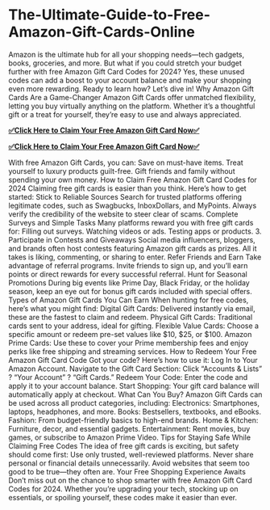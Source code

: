 # The-Ultimate-Guide-to-Free-Amazon-Gift-Cards-Online
Amazon is the ultimate hub for all your shopping needs—tech gadgets, books, groceries, and more. But what if you could stretch your budget further with free Amazon Gift Card Codes for 2024? Yes, these unused codes can add a boost to your account balance and make your shopping even more rewarding. Ready to learn how? Let’s dive in!
Why Amazon Gift Cards Are a Game-Changer Amazon Gift Cards offer unmatched flexibility, letting you buy virtually anything on the platform. Whether it’s a thoughtful gift or a treat for yourself, they’re easy to use and always appreciated.

**[✅Click Here to Claim Your Free Amazon Gift Card Now✅](https://usaofferzon.com/amazongiftcard/)**

**[✅Click Here to Claim Your Free Amazon Gift Card Now✅](https://usaofferzon.com/giftcard/)**

With free Amazon Gift Cards, you can:
Save on must-have items. Treat yourself to luxury products guilt-free. Gift friends and family without spending your own money. How to Claim Free Amazon Gift Card Codes for 2024 Claiming free gift cards is easier than you think. Here’s how to get started:
Stick to Reliable Sources Search for trusted platforms offering legitimate codes, such as Swagbucks, InboxDollars, and MyPoints. Always verify the credibility of the website to steer clear of scams.
Complete Surveys and Simple Tasks Many platforms reward you with free gift cards for:
Filling out surveys. Watching videos or ads. Testing apps or products. 3. Participate in Contests and Giveaways Social media influencers, bloggers, and brands often host contests featuring Amazon gift cards as prizes. All it takes is liking, commenting, or sharing to enter.
Refer Friends and Earn Take advantage of referral programs. Invite friends to sign up, and you’ll earn points or direct rewards for every successful referral.
Hunt for Seasonal Promotions During big events like Prime Day, Black Friday, or the holiday season, keep an eye out for bonus gift cards included with special offers.
Types of Amazon Gift Cards You Can Earn When hunting for free codes, here’s what you might find:
Digital Gift Cards: Delivered instantly via email, these are the fastest to claim and redeem. Physical Gift Cards: Traditional cards sent to your address, ideal for gifting. Flexible Value Cards: Choose a specific amount or redeem pre-set values like $10, $25, or $100. Amazon Prime Cards: Use these to cover your Prime membership fees and enjoy perks like free shipping and streaming services. How to Redeem Your Free Amazon Gift Card Code Got your code? Here’s how to use it:
Log In to Your Amazon Account. Navigate to the Gift Card Section: Click “Accounts & Lists” ? “Your Account” ? “Gift Cards.” Redeem Your Code: Enter the code and apply it to your account balance. Start Shopping: Your gift card balance will automatically apply at checkout. What Can You Buy? Amazon Gift Cards can be used across all product categories, including:
Electronics: Smartphones, laptops, headphones, and more. Books: Bestsellers, textbooks, and eBooks. Fashion: From budget-friendly basics to high-end brands. Home & Kitchen: Furniture, decor, and essential gadgets. Entertainment: Rent movies, buy games, or subscribe to Amazon Prime Video. Tips for Staying Safe While Claiming Free Codes The idea of free gift cards is exciting, but safety should come first:
Use only trusted, well-reviewed platforms. Never share personal or financial details unnecessarily. Avoid websites that seem too good to be true—they often are. Your Free Shopping Experience Awaits Don’t miss out on the chance to shop smarter with free Amazon Gift Card Codes for 2024. Whether you’re upgrading your tech, stocking up on essentials, or spoiling yourself, these codes make it easier than ever.
